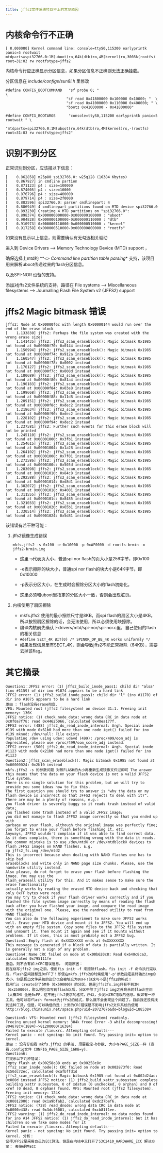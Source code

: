 ```yaml
---
title: jffs2文件系统挂载不上的常见原因
---
```


内核命令行不正确
================

    [ 0.000000] Kernel command line: console=ttyS0,115200 earlyprintk panic=5 rootwait mtdparts=spi32766.0:1M(uboot)ro,64k(dtb)ro,4M(kernel)ro,3008k(rootfs) root=31:03 rw rootfstype=jffs2

内核命令行应正确显示分区信息，如果分区信息不正确则无法正确挂载。

分区信息在 *include/configs/sun8i.h* 里修改

~~~~ {.sourceCode .c}
#define CONFIG_BOOTCOMMAND   "sf probe 0; "                           \
                            "sf read 0x41800000 0x100000 0x10000; "  \
                            "sf read 0x41000000 0x110000 0x400000; " \
                            "bootz 0x41000000 - 0x41800000"

#define CONFIG_BOOTARGS      "console=ttyS0,115200 earlyprintk panic=5 rootwait " \
                            "mtdparts=spi32766.0:1M(uboot)ro,64k(dtb)ro,4M(kernel)ro,-(rootfs) root=31:03 rw rootfstype=jffs2"
~~~~

识别不到分区
============

正常识别到分区，应该报以下信息：

    [    0.862858] m25p80 spi32766.0: w25q128 (16384 Kbytes)
    [    0.867927] in cmdline partion
    [    0.871123] p4 : size=100000
    [    0.874005] p4 : size=10000
    [    0.876796] p4 : size=400000
    [    0.879714] p4 : size=2f0000
    [    0.882596] spi32766.0: parser cmdlinepart: 4
    [    0.886949] 4 cmdlinepart partitions found on MTD device spi32766.0
    [    0.893230] Creating 4 MTD partitions on "spi32766.0":
    [    0.898374] 0x000000000000-0x000000100000 : "uboot"
    [    0.904828] 0x000000100000-0x000000110000 : "dtb"
    [    0.910973] 0x000000110000-0x000000510000 : "kernel"
    [    0.917258] 0x000000510000-0x000000800000 : "rootfs"

如果没有显示以上信息，则需要确认有无勾选相关驱动

进入到 Device Drivers --\> Memory Technology Device (MTD) support ，

确保选择上mtd的 **\<*\> Command line partition table parsing*\*
支持，该项目用来解析uboot传递过来的flash分区信息。

以及SPI-NOR 设备的支持。

添加对jffs2文件系统的支持，路径在
File systems --\> Miscellaneous filesystems --\> Journalling Flash File System v2 (JFFS2) support

jffs2 Magic bitmask 错误
========================

    jffs2: Node at 0x00000f6c with length 0x00000144 would run over the end of the erase block
    [    1.133830] jffs2: Perhaps the file system was created with the wrong erase size?
    [    1.141435] jffs2: jffs2_scan_eraseblock(): Magic bitmask 0x1985 not found at 0x00000f70: 0x0144 instead
    [    1.150994] jffs2: jffs2_scan_eraseblock(): Magic bitmask 0x1985 not found at 0x00000f74: 0x912a instead
    [    1.160547] jffs2: jffs2_scan_eraseblock(): Magic bitmask 0x1985 not found at 0x00000f78: 0x0002 instead
    [    1.170127] jffs2: jffs2_scan_eraseblock(): Magic bitmask 0x1985 not found at 0x00000f7c: 0x000d instead
    [    1.180689] jffs2: jffs2_scan_eraseblock(): Magic bitmask 0x1985 not found at 0x00000f80: 0x81a4 instead
    [    1.190183] jffs2: jffs2_scan_eraseblock(): Magic bitmask 0x1985 not found at 0x00000f84: 0x03e8 instead
    [    1.199668] jffs2: jffs2_scan_eraseblock(): Magic bitmask 0x1985 not found at 0x00000f88: 0x11d8 instead
    [    1.209151] jffs2: jffs2_scan_eraseblock(): Magic bitmask 0x1985 not found at 0x00000f8c: 0xdec2 instead
    [    1.218634] jffs2: jffs2_scan_eraseblock(): Magic bitmask 0x1985 not found at 0x00000f90: 0xdec2 instead
    [    1.228102] jffs2: jffs2_scan_eraseblock(): Magic bitmask 0x1985 not found at 0x00000f94: 0xdec2 instead
    [    1.237581] jffs2: Further such events for this erase block will not be printed
    [    1.245110] jffs2: jffs2_scan_eraseblock(): Magic bitmask 0x1985 not found at 0x00001000: 0x3fb1 instead
    [    1.254615] jffs2: jffs2_scan_eraseblock(): Magic bitmask 0x1985 not found at 0x00001004: 0x1a28 instead
    [    1.264102] jffs2: jffs2_scan_eraseblock(): Magic bitmask 0x1985 not found at 0x00001008: 0x7f01 instead
    [    1.273586] jffs2: jffs2_scan_eraseblock(): Magic bitmask 0x1985 not found at 0x0000100c: 0x505d instead
    [    1.283098] jffs2: jffs2_scan_eraseblock(): Magic bitmask 0x1985 not found at 0x00001010: 0x84c8 instead
    [    1.292588] jffs2: jffs2_scan_eraseblock(): Magic bitmask 0x1985 not found at 0x00001014: 0xd8d1 instead
    [    1.302072] jffs2: jffs2_scan_eraseblock(): Magic bitmask 0x1985 not found at 0x00001018: 0x4001 instead
    [    1.311555] jffs2: jffs2_scan_eraseblock(): Magic bitmask 0x1985 not found at 0x0000101c: 0x8485 instead
    [    1.321033] jffs2: jffs2_scan_eraseblock(): Magic bitmask 0x1985 not found at 0x00001020: 0x65b1 instead
    [    1.330514] jffs2: jffs2_scan_eraseblock(): Magic bitmask 0x1985 not found at 0x00001024: 0x5d81 instead

该错误有若干种可能：

1.  jffs2镜像生成错误

    `mkfs.jffs2 -s 0x100 -e 0x10000 -p 0xAF0000 -d rootfs-brmin -o jffs2-brmin.img`

    -   这里-s代表页大小，普通spi nor flash的页大小是256字节，即0x100
    -   -e表示擦除的块大小，普通spi nor
        flash的块大小是64K字节，即0x10000
    -   -p表示分区大小，在生成时会擦除分区大小的flash初始化。

    - 这里必须和uboot里指定的分区大小一致，否则会出现脏页。
2.  内核使用了扇区擦除
    -   mkfs.jffs2 使用的最小擦除尺寸是8KB，而spi
        flash的扇区大小是4KB，所以按照扇区擦除的话，会无法使用，所以必须使用块擦除。
    -   编译内核前先确认下drivers/mtd/spi-nor/spi-nor.c里，自己使用的flash的相关信息
    -   `#define SECT_4K BIT(0) /* SPINOR_OP_BE_4K works uniformly */`
    -   如果发现信息里有SECT\_4K，则会导致jffs2不能正常擦除（64KB），需要去掉该flag。

其它摘录
========

    Question1：JFFS2 error: (1) jffs2_build_inode_pass1: child dir "alsa" (ino #1159) of dir ino #1074 appears to be a hard link
    JFFS2 error: (1) jffs2_build_inode_pass1: child dir "l" (ino #1170) of dir ino #1075 appears to be a hard link
    原由 : flash没有erase彻底.
    VFS: Mounted root (jffs2 filesystem) on device 31:1. Freeing init memory: 136K
    JFFS2 notice: (1) check_node_data: wrong data CRC in data node at 0x0f0a7f78: read 0x4462b066, calculated 0x48ea177f.
    JFFS2 error: (488) jffs2_do_read_inode_internal: Argh. Special inode #139 with mode 0x61b0 had more than one node iget() failed for ino #139 mknod: /dev/null: File exists
    Populating /dev using udev: udevd (499): /proc/499/oom_adj is deprecated, please use /proc/499/oom_score_adj instead.
    JFFS2 error: (500) jffs2_do_read_inode_internal: Argh. Special inode #1123 with mode 0x21b0 had more than one node iget() failed for ino #1123
    Question2：jffs2_scan_eraseblock(): Magic bitmask 0x1985 not found at 0x00000024: 0x2b10 instead
    mkfs.jffs2 -s 的参数问题 对照FLASH的大小再重新生成镜像文件过即可 The answer this means that the data on your flash device is not a valid JFFS2 file system.
    There is no single solution for this problem, but we will try to provide you some ideas how to fix this.
    The first question you should try to answer is "why the data on my flash device is incorrect so that JFFS2 rejects to deal with it?". There are may be a plenty of reasons, e.g.:
    you flash driver is severely buggy so it reads trash instead of valid data;
    you flashed some trash instead of a valid JFFS2 image;
    you did not manage to flash JFFS2 image correctly so that you ended up with
    garbage on your flash, although the original image was perfectly fine;
    you forgot to erase your flash before flashing it, etc.
    Anyways, JFFS2 wouldn't complain if it was able to find correct data. As it does complain, there is something wrong with the data it reads.
    One common mistake is to use /dev/mtdX or /dev/mtdblockX devices to flash JFFS2 images on NAND flashes. E.g.
    cp jffs2_fs.img /dev/mtd2
    This is incorrect because when dealing with NAND flashes one has to skip bad
    eraseblocks and write only in NAND page size chunks. Please, use the nandwrite utility instead.
    Also please, do not forget to erase your flash before flashing the image. You may use the
    flash_eraseall utility for this. And it makes sense to make sure the erase functionality
    actually works by reading the erased MTD device back and checking that only 0xFF bytes were read.
    You may try to check if your flash driver works correctly and if you flashed the file system image correctly by means of reading the flash back after you have flashed your image, and compare the read image with the original one. Please, use the nandread utility to read from NAND flashes.
    You can also do the following experiment to make sure JFFS2 works well. Erase your MTD device and mount it to JFFS2. You will end up with an empty file system. Copy some files to the JFFS2 file system and unmount it. Then mount it again and see if it mounts without problems. If it does, this is most probably not a JFFS2 bug.
    Question3：Empty flash at 0xXXXXXXXX ends at 0xXXXXXXXX
    This message is generated if a block of data is partially written. It is generally not a sign of any problem.
    Question4：Name CRC failed on node at 0x00b620c8: Read 0x640c8ca3, calculated 0x795111fe
    重启，则不会有如上CRC错误信息。 问题原因：
    我在烧写jffs2 img之前，使用fis init -f 来擦除flash。fis init -f 命令执行完以后，flash空间就都是0xFF了！即使在mkfs.jffs2的时候使用'-p'参数指定最终输出img的大小，但是超出文件系统的部分也会被填充为0xFF!但这可不是jffs2的格式！
    我用fis create分了5M多（0x590000）的分区，但是jffs2fs.img只有不到3M（0x250000），那么把它烧写到flash以后，分区中除了jffs2 img之外剩余的flash空间（大概2M）全是0xFF，这不是jffs2要求的格式，所以，会发出CRC错误的信息。假如有一种工具，他可以将flash format为jffs2的格式，那么就不会出现这个问题了。目前我还没有找到这种工具，但是，可以确信的是：上面的CRC错误是不影响jffs2文件系统的使用
    http://blog.chinaunix.net/space.php?uid=20727076&do=blog&id=1885384

    Question5: VFS: Mounted root (jffs2 filesystem) readonly.
    Freeing unused kernel memory: 304k freed Error -3 while decompressing! 804878c4(1884)->81200000(16384)
    Failed to execute /linuxrc. Attempting defaults---
    Kernel panic - not syncing: No init found. Try passing init= option to kernel.
    原由 : 没有仔细看 mkfs.jffs2 的手册, 须要指定-b参数, 大小与PAGE_SIZE一样 (查看.config文件 CONFIG_PAGE_SIZE_16KB=y).
    Question6:
    共提示以下几种错误：
    Empty flash at 0x00258c88 ends at 0x00258c8c
    jffs2_scan_inode_node(): CRC failed on node at 0x002873f0: Read 0x50dc72ec, calculated 0xafbffd1d
    jffs2_scan_eraseblock(): Magic bitmask 0x1985 not found at 0x002d24ac: 0x000d instead JFFS2 notice: (1) jffs2_build_xattr_subsystem: complete building xattr subsystem, 0 of xdatum (0 unchecked, 0 orphan) and 0 of xref (0 dead, 0 orphan) found. VFS: Mounted root (jffs2 filesystem). Freeing init memory: 124K
    JFFS2 notice: (1) check_node_data: wrong data CRC in data node at 0x00012000: read 0x1a9bfab2, calculated 0xdc27bef6.
    JFFS2 notice: (728) read_dnode: wrong data CRC in data node at 0x0000e438: read 0x3dcf6001, calculated 0xcb81f1ee.
    JFFS2 warning: (1) jffs2_do_read_inode_internal: no data nodes found for ino #14 JFFS2 notice: (1) jffs2_do_read_inode_internal: but it has children so we fake some modes for it
    Failed to execute /linuxrc. Attempting defaults---
    Kernel panic - not syncing: No init found. Try passing init= option to kernel. 分析：
    记得JFFS2是采用自己的ECC算法，但是在内核中又打开了S3C2410_HARDWARE_ECC 解决方案： 去掉硬件ECC
